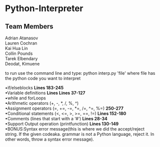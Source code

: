 # Python-Interpreter

## Team Members <br>
Adrian Atanasov<br>
Lauren Cochran<br>
Kai Hua Lin<br>
Collin Pounds<br>
Tarek Elbendary<br>
Deodat, Kimuene<br>

to run use the command line and type: python interp.py 'file' where file has the python code you want to interpret 

•if/elseblocks **Lines 183-245**<br>
•Variable definitions **Lines Lines 37-127**<br>
•while and forLoops<br>
•Arithmetic operators (+, -, *, /, %, ^)<br>
•Assignment operators (=, +=, -=, *=, /=, ^=, %=) **250-277**<br>
•Conditional statements (<, <=, >, >=, ==, !=) **Lines 152-180**<br>
•Comments (lines that start with a ‘#’) **Lines 28-34**<br>
•Support Output operation (printfunction) **Lines 130-149**<br>
•BONUS:Syntax error message(this is where we did the accept/reject string. If the given codeaka. grammar is not a Python language, reject it. In other words, throw a syntax error message).<br>
